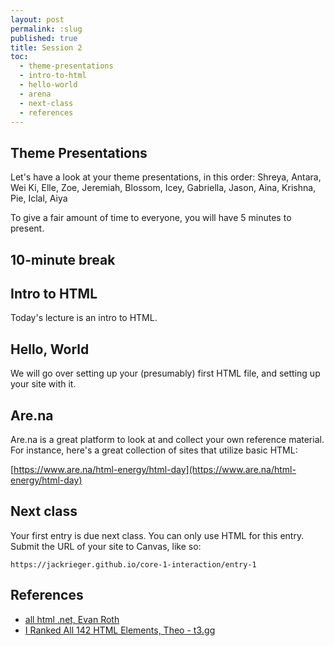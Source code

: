 ```yaml
---
layout: post
permalink: :slug
published: true
title: Session 2
toc:
  - theme-presentations
  - intro-to-html
  - hello-world
  - arena
  - next-class
  - references
---
```


## Theme Presentations

Let's have a look at your theme presentations, in this order: Shreya, Antara, Wei Ki, Elle, Zoe, Jeremiah, Blossom, Icey, Gabriella, Jason, Aina, Krishna, Pie, Iclal, Aiya

To give a fair amount of time to everyone, you will have 5 minutes to present.

## 10-minute break

## Intro to HTML

Today's lecture is an intro to HTML.

## Hello, World

We will go over setting up your (presumably) first HTML file, and setting up your site with it.

## Are.na

Are.na is a great platform to look at and collect your own reference material. For instance, here's a great collection of sites that utilize basic HTML:

[https://www.are.na/html-energy/html-day](https://www.are.na/html-energy/html-day)

## Next class

Your first entry is due next class. You can only use HTML for this entry. Submit the URL of your site to Canvas, like so:

`https://jackrieger.github.io/core-1-interaction/entry-1`

## References

- [all html .net, Evan Roth](https://www.evan-roth.com/~/works/all-html-net/#hemisphere=east&strand=98)
- [I Ranked All 142 HTML Elements, Theo - t3․gg](https://www.youtube.com/watch?v=EtYtYnhxeNc)
